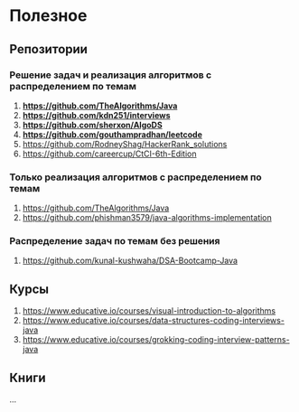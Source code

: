 # Полезное

## Репозитории

### Решение задач и реализация алгоритмов с распределением по темам
1) **https://github.com/TheAlgorithms/Java**
2) **https://github.com/kdn251/interviews**
3) **https://github.com/sherxon/AlgoDS**
4) **https://github.com/gouthampradhan/leetcode**
5) https://github.com/RodneyShag/HackerRank_solutions
6) https://github.com/careercup/CtCI-6th-Edition

### Только реализация алгоритмов с распределением по темам
1) https://github.com/TheAlgorithms/Java
2) https://github.com/phishman3579/java-algorithms-implementation

### Распределение задач по темам без решения
1) https://github.com/kunal-kushwaha/DSA-Bootcamp-Java

## Курсы
1) https://www.educative.io/courses/visual-introduction-to-algorithms
2) https://www.educative.io/courses/data-structures-coding-interviews-java
3) https://www.educative.io/courses/grokking-coding-interview-patterns-java

## Книги
...